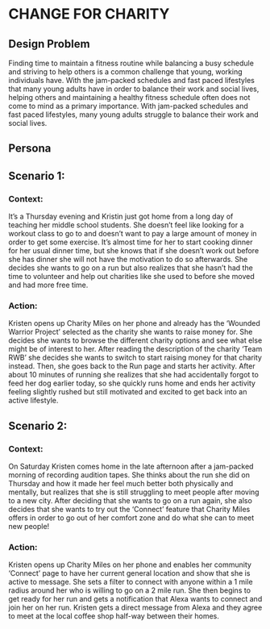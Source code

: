 # CHANGE FOR CHARITY

## Design Problem
Finding time to maintain a fitness routine while balancing a busy schedule and striving to help others is a common challenge that young, working individuals have. 
With the jam-packed schedules and fast paced lifestyles that many young adults have in order to balance their work and social lives, helping others and maintaining a healthy fitness schedule often does not come to mind as a primary importance.
With jam-packed schedules and fast paced lifestyles, many young adults struggle to balance their work and social lives.


## Persona


## Scenario 1:
### Context:
It’s a Thursday evening and Kristin just got home from a long day of teaching her middle school students. She doesn’t feel like looking for a workout class to go to and doesn’t want to pay a large amount of money in order to get some exercise. It’s almost time for her to start cooking dinner for her usual dinner time, but she knows that if she doesn’t work out before she has dinner she will not have the motivation to do so afterwards. She decides she wants to go on a run but also realizes that she hasn’t had the time to volunteer and help out charities like she used to before she moved and had more free time.

### Action:
Kristen opens up Charity Miles on her phone and already has the ‘Wounded Warrior Project’ selected as the charity she wants to raise money for. She decides she wants to browse the different charity options and see what else might be of interest to her. After reading the description of the charity ‘Team RWB’ she decides she wants to switch to start raising money for that charity instead. Then, she goes back to the Run page and starts her activity. After about 10 minutes of running she realizes that she had accidentally forgot to feed her dog earlier today, so she quickly runs home and ends her activity feeling slightly rushed but still motivated and excited to get back into an active lifestyle. 

## Scenario 2:
### Context:
On Saturday Kristen comes home in the late afternoon after a jam-packed morning of recording audition tapes. She thinks about the run she did on Thursday and how it made her feel much better both physically and mentally, but realizes that she is still struggling to meet people after moving to a new city. After deciding that she wants to go on a run again, she also decides that she wants to try out the ‘Connect’ feature that Charity Miles offers in order to go out of her comfort zone and do what she can to meet new people!

### Action:
Kristen opens up Charity Miles on her phone and enables her community ‘Connect’ page to have her current general location and show that she is active to message. She sets a filter to connect with anyone within a 1 mile radius around her who is willing to go on a 2 mile run. She then begins to get ready for her run and gets a notification that Alexa wants to connect and join her on her run. Kristen gets a direct message from Alexa and they agree to meet at the local coffee shop half-way between their homes. 

